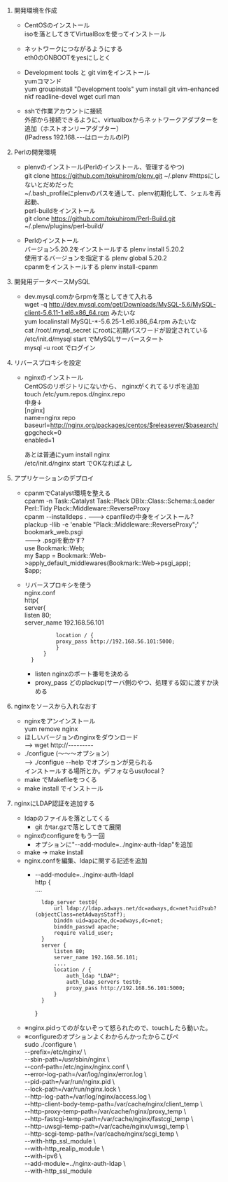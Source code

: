 1. 開発環境を作成  
	* CentOSのインストール  
		isoを落としてきてVirtualBoxを使ってインストール  
  
	* ネットワークにつながるようにする  
		eth0のONBOOTをyesにしとく  
  
	* Development tools と git vimをインストール  
		yumコマンド  
        yum groupinstall "Development tools"
        yum install git vim-enhanced nkf readline-devel wget curl man
  
	* sshで作業アカウントに接続  
		外部から接続できるように、virtualboxからネットワークアダプターを追加（ホストオンリーアダプター）  
		(IPadress 192.168.---はローカルのIP)  
  
2. Perlの開発環境  
	* plenvのインストール(Perlのインストール、管理するやつ)  
		git clone https://github.com/tokuhirom/plenv.git ~/.plenv #httpsにしないとだめだった  
		~/.bash_profileにplenvのパスを通して、plenv初期化して、シェルを再起動、  
		perl-buildをインストール  
		git clone https://github.com/tokuhirom/Perl-Build.git ~/.plenv/plugins/perl-build/  
  
	* Perlのインストール  
		バージョン5.20.2をインストールする plenv install 5.20.2  
		使用するバージョンを指定する plenv global 5.20.2  
		cpanmをインストールする plenv install-cpanm  
  
3. 開発用データベースMySQL  
	* dev.mysql.comからrpmを落としてきて入れる  
		wget -q http://dev.mysql.com/get/Downloads/MySQL-5.6/MySQL-client-5.6.11-1.el6.x86_64.rpm みたいな  
		yum localinstall MySQL-*-5.6.25-1.el6.x86_64.rpm みたいな  
		cat /root/.mysql_secret にrootに初期パスワードが設定されている  
		/etc/init.d/mysql start でMySQLサーバースタート  
		mysql -u root でログイン  
  
4. リバースプロキシを設定  
	* nginxのインストール  
		CentOSのリポジトリにないから、	nginxがくれてるリポを追加  
		touch /etc/yum.repos.d/nginx.repo  
		中身↓  
		[nginx]  
		name=nginx repo  
		baseurl=http://nginx.org/packages/centos/$releasever/$basearch/  
		gpgcheck=0  
		enabled=1  
  
		あとは普通にyum install nginx  
		/etc/init.d/nginx start でOKなればよし  
  
5. アプリケーションのデプロイ  
	* cpanmでCatalyst環境を整える  
		cpanm -n Task::Catalyst Task::Plack DBIx::Class::Schema::Loader Perl::Tidy Plack::Middleware::ReverseProxy  
		cpanm --installdeps .  --->  cpanfileの中身をインストール?  
		plackup -Ilib -e 'enable "Plack::Middleware::ReverseProxy";' bookmark_web.psgi  
		---> .psgiを動かす?  
			use Bookmark::Web;  
			my $app = Bookmark::Web->apply_default_middlewares(Bookmark::Web->psgi_app);  
			$app;  
	* リバースプロキシを使う  
		nginx.conf  
			http{  
			    server{  
			        listen 80;  
				    server_name 192.168.56.101   
  
			        location / {  
				    proxy_pass http://192.168.56.101:5000;  
				    }  
			    }  
			}  
		- listen nginxのポート番号を決める  
		- proxy_pass どのplackup(サーバ側のやつ、処理する奴)に渡すか決める  
  
6. nginxをソースから入れなおす  
    * nginxをアンインストール  
        yum remove nginx  
    * ほしいバージョンのnginxをダウンロード  
        --> wget http://---------  
    * ./configue (～～～オプション)   
        --> ./configue --help でオプションが見られる  
            インストールする場所とか。デフォならusr/local？  
    * make でMakefileをつくる  
    * make install でインストール  
  
7. nginxにLDAP認証を追加する  
    * ldapのファイルを落としてくる
        - git かtar.gzで落としてきて展開
    * nginxのconfigureをもう一回
        - オプションに"--add-module=../nginx-auth-ldap"を追加
    * make -> make install
    * nginx.confを編集、ldapに関する記述を追加
        - --add-module=../nginx-auth-ldapl   
            http {  
                ....

                ldap_server test0{
                    url ldap://ldap.adways.net/dc=adways,dc=net?uid?sub?(objectClass=netAdwaysStaff);
                    binddn uid=apache,dc=adways,dc=net;
                    binddn_passwd apache;
                    require valid_user;
                }
                server {
                    listen 80;
                    server_name 192.168.56.101;
                    ....
                    location / {
                        auth_ldap "LDAP";
                        auth_ldap_servers test0;
                        proxy_pass http://192.168.56.101:5000;
                    }
                }
            }
    * ※nginx.pidってのがないぞって怒られたので、touchしたら動いた。  
    * ※configureのオプションよくわからんかったからこぴぺ  
        sudo ./configure \  
            --prefix=/etc/nginx/ \  
            --sbin-path=/usr/sbin/nginx \  
            --conf-path=/etc/nginx/nginx.conf \  
            --error-log-path=/var/log/nginx/error.log \  
            --pid-path=/var/run/nginx.pid \  
            --lock-path=/var/run/nginx.lock \  
            --http-log-path=/var/log/nginx/access.log \  
            --http-client-body-temp-path=/var/cache/nginx/client_temp \  
            --http-proxy-temp-path=/var/cache/nginx/proxy_temp \  
            --http-fastcgi-temp-path=/var/cache/nginx/fastcgi_temp \  
            --http-uwsgi-temp-path=/var/cache/nginx/uwsgi_temp \  
            --http-scgi-temp-path=/var/cache/nginx/scgi_temp \  
            --with-http_ssl_module \  
            --with-http_realip_module \  
            --with-ipv6 \  
            --add-module=../nginx-auth-ldap \  
            --with-http_ssl_module  

